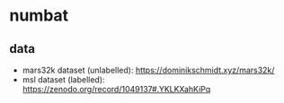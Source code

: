 # numbat



## data

* mars32k dataset (unlabelled): https://dominikschmidt.xyz/mars32k/
* msl dataset (labelled): https://zenodo.org/record/1049137#.YKLKXahKiPq